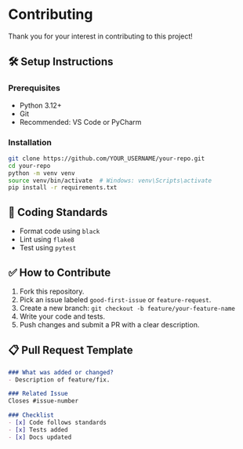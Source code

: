 # Contributing

Thank you for your interest in contributing to this project!

## 🛠 Setup Instructions

### Prerequisites
- Python 3.12+
- Git
- Recommended: VS Code or PyCharm

### Installation

```bash
git clone https://github.com/YOUR_USERNAME/your-repo.git
cd your-repo
python -m venv venv
source venv/bin/activate  # Windows: venv\Scripts\activate
pip install -r requirements.txt
```

## 🧪 Coding Standards

- Format code using `black`
- Lint using `flake8`
- Test using `pytest`

## ✅ How to Contribute

1. Fork this repository.
2. Pick an issue labeled `good-first-issue` or `feature-request`.
3. Create a new branch: `git checkout -b feature/your-feature-name`
4. Write your code and tests.
5. Push changes and submit a PR with a clear description.

## 📋 Pull Request Template

```markdown
### What was added or changed?
- Description of feature/fix.

### Related Issue
Closes #issue-number

### Checklist
- [x] Code follows standards
- [x] Tests added
- [x] Docs updated
```
